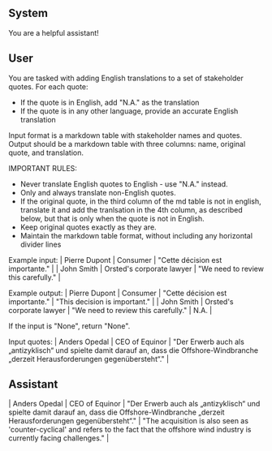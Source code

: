 ## System

You are a helpful assistant!

## User


You are tasked with adding English translations to a set of stakeholder quotes. For each quote:
- If the quote is in English, add "N.A." as the translation
- If the quote is in any other language, provide an accurate English translation

Input format is a markdown table with stakeholder names and quotes.
Output should be a markdown table with three columns: name, original quote, and translation.

IMPORTANT RULES:
- Never translate English quotes to English - use "N.A." instead.
- Only and always translate non-English quotes.
- If the original quote, in the third column of the md table is not in english, translate it and add the tranlsation in the 4th column, as described below, but that is only when the quote is not in English.
- Keep original quotes exactly as they are.
- Maintain the markdown table format, without including any horizontal divider lines

Example input:
| Pierre Dupont | Consumer | "Cette décision est importante." |
| John Smith | Orsted's corporate lawyer | "We need to review this carefully." |

Example output:
| Pierre Dupont | Consumer | "Cette décision est importante." | "This decision is important." |
| John Smith | Orsted's corporate lawyer | "We need to review this carefully." | N.A. |

If the input is "None", return "None".

Input quotes:
| Anders Opedal | CEO of Equinor | "Der Erwerb auch als „antizyklisch“ und spielte damit darauf an, dass die Offshore-Windbranche „derzeit Herausforderungen gegenübersteht“." |
        

## Assistant

| Anders Opedal | CEO of Equinor | "Der Erwerb auch als „antizyklisch“ und spielte damit darauf an, dass die Offshore-Windbranche „derzeit Herausforderungen gegenübersteht“." | "The acquisition is also seen as 'counter-cyclical' and refers to the fact that the offshore wind industry is currently facing challenges." |

